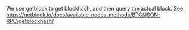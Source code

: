 We use getblock to get blockhash, and then query the actual block. See https://getblock.io/docs/available-nodes-methods/BTC/JSON-RPC/getblockhash/